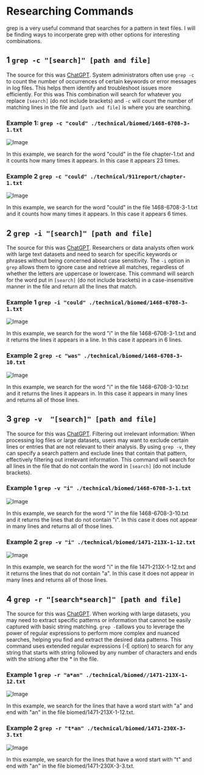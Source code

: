 # Researching Commands
grep is a very useful command that searches for a pattern in text files. I will be finding ways
to incorperate grep with other options for interesting combinations.

## 1 ```grep -c "[search]" [path and file]```
The source for this was [ChatGPT](https://chat.openai.com/auth/login). System administrators often use ```grep -c``` to count the number of occurrences of certain keywords or error messages in log files. This helps them identify and troubleshoot issues more efficiently. For this was This combination will search for whatever you replace ```[search]```  (do not include brackets) and ```-c``` will count
the number of matching lines in the file and ```[path and file]``` is where you are searching.

### Example 1: ```grep -c "could" ./technical/biomed/1468-6708-3-1.txt```
![Image](1.1.JPG)

In this example, we search for the word "could" in the file chapter-1.txt and it counts how many times it appears.
In this case it appears 23 times.

### Example 2 ```grep -c "could" ./technical/911report/chapter-1.txt```

![Image](1.2.JPG)

In this example, we search for the word "could" in the file 1468-6708-3-1.txt and it counts how many times it appears.
In this case it appears 6 times.

## 2 ```grep -i "[search]" [path and file]```
The source for this was [ChatGPT](https://chat.openai.com/auth/login). Researchers or data analysts often work with large text datasets and need to search for specific keywords or phrases without being concerned about case sensitivity. The ```-i``` option in ```grep``` allows them to ignore case and retrieve all matches, regardless of whether the letters are uppercase or lowercase. This command will search for the word put in ```[search]``` (do not include brackets) in a case-insensitive manner in the file and return all the lines that match.

### Example 1 ```grep -i "could" ./technical/biomed/1468-6708-3-1.txt```
![Image](2.1.JPG)

In this example, we search for the word "i" in the file 1468-6708-3-1.txt and it returns the lines it appears in
a line. In this case it appears in 6 lines.

### Example 2 ```grep -c "was" ./technical/biomed/1468-6708-3-10.txt```
![Image](2.2.JPG)

In this example, we search for the word "i" in the file 1468-6708-3-10.txt and it returns the lines it appears in. In this case it appears in many lines and returns all of those lines.

## 3 ```grep -v  "[search]" [path and file]```
The source for this was [ChatGPT](https://chat.openai.com/auth/login). Filtering out irrelevant information: When processing log files or large datasets, users may want to exclude certain lines or entries that are not relevant to their analysis. By using ```grep -v```, they can specify a search pattern and exclude lines that contain that pattern, effectively filtering out irrelevant information. This command will search for all lines in the file that do not contain the word in ```[search]``` (do not include brackets).

### Example 1 ```grep -v "i" ./technical/biomed/1468-6708-3-1.txt```
![Image](3.1.JPG)
 
In this example, we search for the word "i" in the file 1468-6708-3-10.txt and it returns the lines that do not contain "i". In this case it does not appear in many lines and returns all of those lines.

### Example 2 ```grep -v "i" ./technical/biomed/1471-213X-1-12.txt```
![Image](3.2.JPG)

In this example, we search for the word "i" in the file 1471-213X-1-12.txt and it returns the lines that do not contain "a". In this case it does not appear in many lines and returns all of those lines.

## 4 ```grep -r "[search*search]" [path and file]```
The source for this was [ChatGPT](https://chat.openai.com/auth/login). When working with large datasets, you may need to extract specific patterns or information that cannot be easily captured with basic string matching. ```grep -E```allows you to leverage the power of regular expressions to perform more complex and nuanced searches, helping you find and extract the desired data patterns. This command uses extended regular expressions (-E option) to search for any string that starts with string followed by any number of characters and ends with the striong after the * in the file.

### Example 1 ```grep -r "a*an" ./technical/biomed//1471-213X-1-12.txt```
![Image](4.1.JPG) 

In this example, we search for the lines that have a word start with "a" and end with "an" in the file biomed/1471-213X-1-12.txt.

### Example 2  ```grep -r "t*an" ./technical/biomed/1471-230X-3-3.txt```
![Image](4.2.JPG) 

In this example, we search for the lines that have a word start with "t" and end with "an" in the file biomed/1471-230X-3-3.txt.
